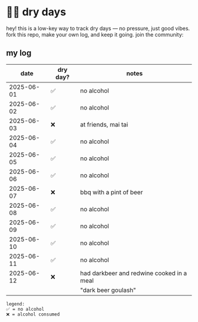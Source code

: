 # 💪🏼 dry days

hey! this is a low-key way to track dry days — no pressure, just good vibes.  fork this repo, make your own log, and keep it going.  join the community: 

## my log

| date       | dry day? | notes                                              |
|------------|----------|----------------------------------------------------|
| 2025-06-01 | ✅       | no alcohol                                         |
| 2025-06-02 | ✅       | no alcohol                                         |
| 2025-06-03 | ❌       | at friends, mai tai                                |
| 2025-06-04 | ✅       | no alcohol                                         |
| 2025-06-05 | ✅       | no alcohol                                         |
| 2025-06-06 | ✅       | no alcohol                                         |
| 2025-06-07 | ❌       | bbq with a pint of beer                            |
| 2025-06-08 | ✅       | no alcohol                                         |
| 2025-06-09 | ✅       | no alcohol                                         |
| 2025-06-10 | ✅       | no alcohol                                         |
| 2025-06-11 | ✅       | no alcohol                                         |
| 2025-06-12 | ❌       | had darkbeer and redwine cooked in a meal          |
|            |          | "dark beer goulash"                                 |
```
legend:
✅ = no alcohol
❌ = alcohol consumed
```

